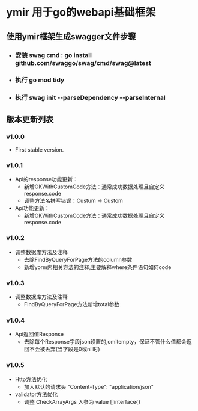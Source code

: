 # ymir 用于go的webapi基础框架

## 使用ymir框架生成swagger文件步骤
- ### 安装 swag cmd : go install github.com/swaggo/swag/cmd/swag@latest
- ### 执行 go mod tidy
- ### 执行 swag init --parseDependency --parseInternal

## 版本更新列表
### v1.0.0
- First stable version.
### v1.0.1
- Api的response功能更新：
    - 新增OKWithCustomCode方法：通常成功数据处理且自定义response.code
    - 调整方法名拼写错误：Custum -> Custom
- Api功能更新：
    -  新增OKWithCustomCode方法：通常成功数据处理且自定义response.code
### v1.0.2
- 调整数据库方法及注释
    - 去除FindByQueryForPage方法的column参数
    - 新增yorm内相关方法的注释,主要解释where条件语句如何code
### v1.0.3
- 调整数据库方法及注释
    - FindByQueryForPage方法新增total参数
### v1.0.4
- Api返回值Response
  - 去除每个Response字段json设置的,omitempty，保证不管什么值都会返回不会被丢弃(当字段是0或nil时)
### v1.0.5
- Http方法优化
  - 加入默认的请求头 "Content-Type": "application/json"
- validator方法优化
  - 调整 CheckArrayArgs 入参为 value []interface{}
